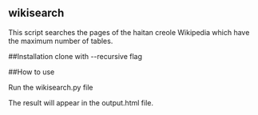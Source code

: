 ## wikisearch

This script searches the pages of the haitan creole Wikipedia which have the maximum number of tables.

##Installation
clone with --recursive flag

##How to use

Run the wikisearch.py file

The result will appear in the output.html file.
